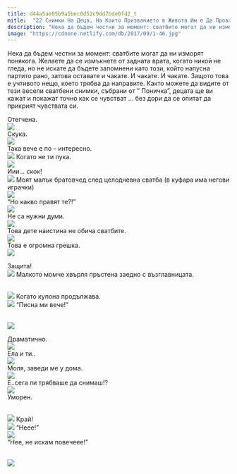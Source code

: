 ```yaml
---
title: d44a5ae05b9a5bec0d52c9dd7bde0fd2_t
mitle:  "22 Снимки На Деца, На Които Призванието в Живота Им е Да Провалят Сватби!"
description: "Нека да бъдем честни за момент: сватбите могат да ни изморят понякога. Желаете да се измъкнете от задната врата, когато никой не гледа, но не искате да бъдете запомне"
image: "https://cdnone.netlify.com/db/2017/09/1-46.jpg"
---
```


 <p>Нека да бъдем честни за момент: сватбите могат да ни изморят понякога. Желаете да се измъкнете от задната врата, когато никой не гледа, но не искате да бъдете запомнени като този, който напусна партито рано, затова оставате и чакате. И чакате. И чакате. Защото това е учтивото нещо, което трябва да направите. Както можете да видите от тези весели сватбени снимки, събрани от ” Поничка”, децата ще ви кажат и покажат точно как се чувстват … без дори да се опитат да прикрият чувствата си.</p>      <p>Отегчена.  <br/><img src="https://cdnone.netlify.com/db/2017/09/1-46.jpg"/><br/> Скука.  <br/><img src="https://cdnone.netlify.com/db/2017/09/2-45.jpg"/><br/> Така вече е по – интересно.  <br/><img src="https://cdnone.netlify.com/db/2017/09/3-3.gif"/> Когато не ти пука.  <br/><img src="https://cdnone.netlify.com/db/2017/09/4-43.jpg"/><br/> Иии… скок!  <br/><img src="https://cdnone.netlify.com/db/2017/09/5-3.gif"/> Моят малък братовчед след целодневна сватба (в куфара има негови играчки)  <br/><img src="https://cdnone.netlify.com/db/2017/09/6-41.jpg"/><br/> “Но какво правят те?!”  <br/><img src="https://cdnone.netlify.com/db/2017/09/7-38.jpg"/><br/> Не са нужни думи.  <br/><img src="https://cdnone.netlify.com/db/2017/09/8-41.jpg"/><br/> Това дете наистина не обича сватбите.  <br/><img src="https://cdnone.netlify.com/db/2017/09/9-43.jpg"/><br/> Това е огромна грешка.  <br/><img src="https://cdnone.netlify.com/db/2017/09/10-41.jpg"/><br/></p> <p>Защита!  <br/><img src="https://cdnone.netlify.com/db/2017/09/11-4.gif"/> Малкото момче хвърля пръстена заедно с възглавницата.</p> <p> <br/><img src="https://cdnone.netlify.com/db/2017/09/12-3.gif"/> Когато купона продължава.  <br/><img src="https://cdnone.netlify.com/db/2017/09/13-1.gif"/> “Писна ми вече!”</p>      <p> <br/><img src="https://cdnone.netlify.com/db/2017/09/14-1.gif"/></p> <p>Драматично.  <br/><img src="https://cdnone.netlify.com/db/2017/09/15-36.jpg"/><br/> Ела и ти..  <br/><img src="https://cdnone.netlify.com/db/2017/09/16-32.jpg"/><br/> Моля, заведи ме у дома.  <br/><img src="https://cdnone.netlify.com/db/2017/09/17-31.jpg"/><br/> Е..сега ли трябваше да снимаш!?  <br/><img src="https://cdnone.netlify.com/db/2017/09/18-25.jpg"/><br/> Уморен.</p> <p> <br/><img src="https://cdnone.netlify.com/db/2017/09/19-4.gif"/> Край!  <br/><img src="https://cdnone.netlify.com/db/2017/09/20-1.gif"/> “Неее!”  <br/><img src="https://cdnone.netlify.com/db/2017/09/21-22.jpg"/><br/> “Нее, не искам повечеее!”</p> <p> <br/><img src="https://cdnone.netlify.com/db/2017/09/22-1.gif"/></p>            